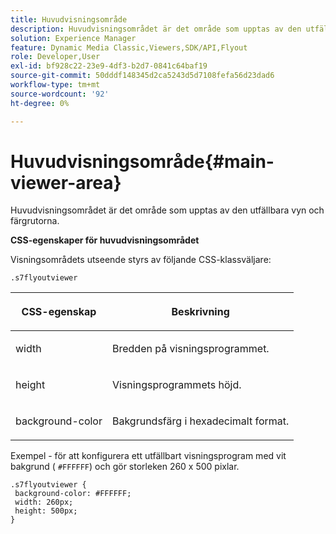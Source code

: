 ```yaml
---
title: Huvudvisningsområde
description: Huvudvisningsområdet är det område som upptas av den utfällbara vyn och färgrutorna.
solution: Experience Manager
feature: Dynamic Media Classic,Viewers,SDK/API,Flyout
role: Developer,User
exl-id: bf928c22-23e9-4df3-b2d7-0841c64baf19
source-git-commit: 50dddf148345d2ca5243d5d7108fefa56d23dad6
workflow-type: tm+mt
source-wordcount: '92'
ht-degree: 0%

---
```


# Huvudvisningsområde{#main-viewer-area}

Huvudvisningsområdet är det område som upptas av den utfällbara vyn och färgrutorna.

<!--<a id="section_061E550C1C1D4DB2BD663A898895B38C"></a>-->

**CSS-egenskaper för huvudvisningsområdet**

Visningsområdets utseende styrs av följande CSS-klassväljare:

```
.s7flyoutviewer
```

<table id="table_94EE3F5BBE4547C0B4943471CEE7EDE4"> 
 <thead> 
  <tr> 
   <th colname="col1" class="entry"> <p> CSS-egenskap </p> </th> 
   <th colname="col2" class="entry"> <p>Beskrivning </p> </th> 
  </tr> 
 </thead>
 <tbody> 
  <tr> 
   <td colname="col1"> <p> <span class="codeph"> width </span> </p> </td> 
   <td colname="col2"> <p>Bredden på visningsprogrammet. </p> </td> 
  </tr> 
  <tr> 
   <td colname="col1"> <p> <span class="codeph"> height </span> </p> </td> 
   <td colname="col2"> <p>Visningsprogrammets höjd. </p> </td> 
  </tr> 
  <tr> 
   <td colname="col1"> <p> <span class="codeph"> background-color </span> </p> </td> 
   <td colname="col2"> <p> Bakgrundsfärg i hexadecimalt format. </p> </td> 
  </tr> 
 </tbody> 
</table>

Exempel - för att konfigurera ett utfällbart visningsprogram med vit bakgrund ( `#FFFFFF`) och gör storleken 260 x 500 pixlar.

```
.s7flyoutviewer { 
 background-color: #FFFFFF; 
 width: 260px; 
 height: 500px;  
}
```
